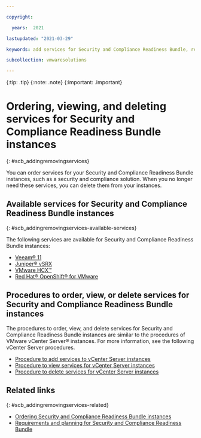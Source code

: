 ```yaml
---

copyright:

  years:  2021

lastupdated: "2021-03-29"

keywords: add services for Security and Compliance Readiness Bundle, remove services for Security and Compliance Readiness Bundle, scb add-on services

subcollection: vmwaresolutions

---
```


{:tip: .tip}
{:note: .note}
{:important: .important}

# Ordering, viewing, and deleting services for Security and Compliance Readiness Bundle instances
{: #scb_addingremovingservices}

You can order services for your Security and Compliance Readiness Bundle instances, such as a security and compliance solution. When you no longer need these services, you can delete them from your instances.

## Available services for Security and Compliance Readiness Bundle instances
{: #scb_addingremovingservices-available-services}

The following services are available for Security and Compliance Readiness Bundle instances:
* [Veeam® 11](/docs/vmwaresolutions?topic=vmwaresolutions-veeamvm_overview)
* [Juniper® vSRX](/docs/vmwaresolutions?topic=vmwaresolutions-juniper-overview)
* [VMware HCX™](/docs/vmwaresolutions?topic=vmwaresolutions-hcx_considerations)
* [Red Hat® OpenShift® for VMware](/docs/vmwaresolutions?topic=vmwaresolutions-ocp_ordering)

## Procedures to order, view, or delete services for Security and Compliance Readiness Bundle instances

The procedures to order, view, and delete services for Security and Compliance Readiness Bundle instances are similar to the procedures of VMware vCenter Server® instances. For more information, see the following vCenter Server procedures.
* [Procedure to add services to vCenter Server instances](/docs/vmwaresolutions?topic=vmwaresolutions-vc_addingremovingservices#vc_addingremovingservices-adding-procedure)
* [Procedure to view services for vCenter Server instances](/docs/vmwaresolutions?topic=vmwaresolutions-vc_addingremovingservices#vc_addingremovingservices-viewing-procedure)
* [Procedure to delete services for vCenter Server instances](/docs/vmwaresolutions?topic=vmwaresolutions-vc_addingremovingservices#vc_addingremovingservices-removing-procedure)

## Related links
{: #scb_addingremovingservices-related}

* [Ordering Security and Compliance Readiness Bundle instances](/docs/vmwaresolutions?topic=vmwaresolutions-scb-orderinginstance)
* [Requirements and planning for Security and Compliance Readiness Bundle](/docs/vmwaresolutions?topic=vmwaresolutions-scb-planning)
